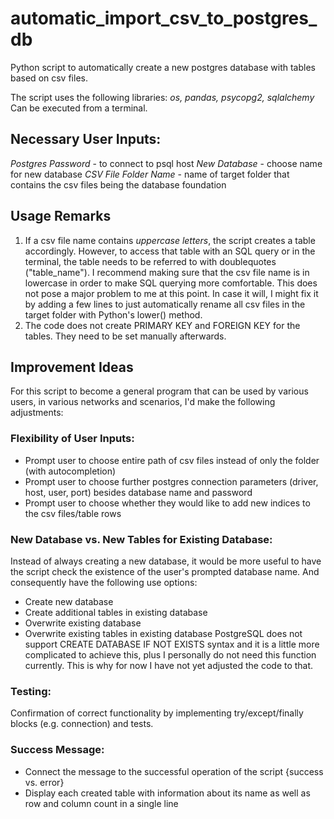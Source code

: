 # automatic_import_csv_to_postgres_db
Python script to automatically create a new postgres database with tables based on csv files.

The script uses the following libraries: *os, pandas, psycopg2, sqlalchemy*
Can be executed from a terminal.


## Necessary User Inputs:
*Postgres Password* - to connect to psql host
*New Database* - choose name for new database
*CSV File Folder Name* - name of target folder that contains the csv files being the database foundation

## Usage Remarks
1. If a csv file name contains *uppercase letters*, the script creates a table accordingly. However, to access that table with an SQL query or in the terminal, the table needs to be referred to with doublequotes ("table_name"). I recommend making sure that the csv file name is in lowercase in order to make SQL querying more comfortable.
This does not pose a major problem to me at this point. In case it will, I might fix it by adding a few lines to just automatically rename all csv files in the target folder with Python's lower() method.
2. The code does not create PRIMARY KEY and FOREIGN KEY for the tables. They need to be set manually afterwards.
   


## Improvement Ideas
For this script to become a general program that can be used by various users, in various networks and scenarios, I'd make the following adjustments:

### Flexibility of User Inputs:
- Prompt user to choose entire path of csv files instead of only the folder (with autocompletion) 
- Prompt user to choose further postgres connection parameters (driver, host, user, port) besides database name and password
- Prompt user to choose whether they would like to add new indices to the csv files/table rows

### New Database vs. New Tables for Existing Database:
Instead of always creating a new database, it would be more useful to have the script check the existence of the user's prompted database name. And consequently have the following use options:
- Create new database
- Create additional tables in existing database
- Overwrite existing database
- Overwrite existing tables in existing database
PostgreSQL does not support CREATE DATABASE IF NOT EXISTS syntax and it is a little more complicated to achieve this, plus I personally do not need this function currently. This is why for now I have not yet adjusted the code to that.

### Testing:
Confirmation of correct functionality by implementing try/except/finally blocks (e.g. connection) and tests.

### Success Message:
- Connect the message to the successful operation of the script {success vs. error}
- Display each created table with information about its name as well as row and column count in a single line

